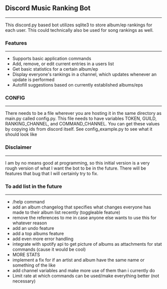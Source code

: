 ## Discord Music Ranking Bot

---

This discord.py based bot utilizes sqlite3 to store album/ep rankings for each user.
This could technically also be used for song rankings as well.

### Features

---

* Supports basic application commands
* Add, remove, or edit current entries in a users list
* Get basic statistics for a certain album/ep
* Display everyone's rankings in a channel, which updates whenever an update is performed
* Autofill suggestions based on currently established albums/eps

### CONFIG

---

There needs to be a file wherever you are hosting it in the same directory as main.py called config.py. This file needs to have variables TOKEN, GUILD, RANKING_CHANNEL, and COMMAND_CHANNEL. You can get these values by copying ids from discord itself. See config_example.py to see what it should look like

### Disclaimer

---

I am by no means good at programming, so this initial version is a very rough version of what I want the bot to be in the future. There will be features that bug that I will certainly try to fix. 

### To add list in the future

---

* /help command
* add an album changelog that specifies what changes everyone has made to their album list recently (toggleable feature)
* remove the references to me in case anyone else wants to use this for whatever reason
* add an undo feature
* add a top albums feature
* add even more error handling
* integrate with spotify api to get picture of albums as attachments for stat commands (cause it would be cool)
* MORE STATS
* implement a fix for if an artist and album have the same name or something of the like
* add channel variables and make more use of them than i currently do
* Limit rate at which commands can be used/make everything better (not necessary)

